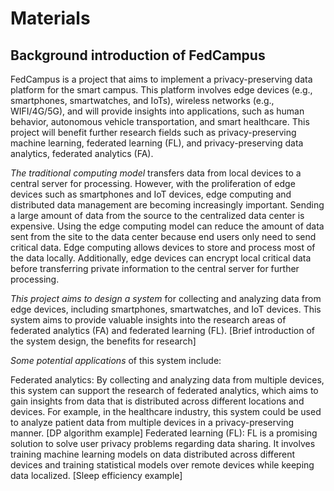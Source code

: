 # Materials

## Background introduction of FedCampus

FedCampus is a project that aims to implement a privacy-preserving data platform for the smart campus. This platform involves edge devices (e.g., smartphones, smartwatches, and IoTs), wireless networks (e.g., WIFI/4G/5G), and will provide insights into applications, such as human behavior, autonomous vehicle transportation, and smart healthcare. This project will benefit further research fields such as privacy-preserving machine learning, federated learning (FL), and privacy-preserving data analytics, federated analytics (FA).

*The traditional computing model* transfers data from local devices to a central server for processing. However, with the proliferation of edge devices such as smartphones and IoT devices, edge computing and distributed data management are becoming increasingly important. Sending a large amount of data from the source to the centralized data center is expensive. Using the edge computing model can reduce the amount of data sent from the site to the data center because end users only need to send critical data. Edge computing allows devices to store and process most of the data locally. Additionally, edge devices can encrypt local critical data before transferring private information to the central server for further processing.

*This project aims to design a system* for collecting and analyzing data from edge devices, including smartphones, smartwatches, and IoT devices. This system aims to provide valuable insights into the research areas of federated analytics (FA) and federated learning (FL). [Brief introduction of the system design, the benefits for research]

*Some potential applications* of this system include:

Federated analytics: By collecting and analyzing data from multiple devices, this system can support the research of federated analytics, which aims to gain insights from data that is distributed across different locations and devices. For example, in the healthcare industry, this system could be used to analyze patient data from multiple devices in a privacy-preserving manner. [DP algorithm example]
Federated learning (FL): FL is a promising solution to solve user privacy problems regarding data sharing. It involves training machine learning models on data distributed across different devices and training statistical models over remote devices while keeping data localized. [Sleep efficiency example]